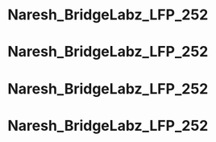 # Naresh_BridgeLabz_LFP_252
# Naresh_BridgeLabz_LFP_252
# Naresh_BridgeLabz_LFP_252
# Naresh_BridgeLabz_LFP_252
